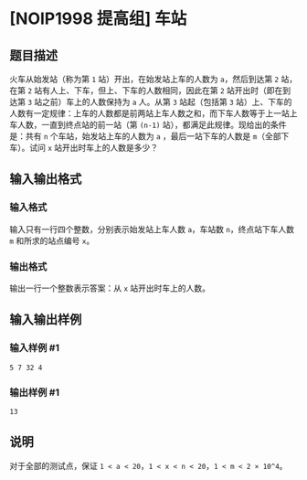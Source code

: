 

# [NOIP1998 提高组] 车站

## 题目描述

火车从始发站（称为第 `1` 站）开出，在始发站上车的人数为 `a`，然后到达第 `2` 站，在第 `2` 站有人上、下车，但上、下车的人数相同，因此在第
`2` 站开出时（即在到达第 `3` 站之前）车上的人数保持为 `a` 人。从第 `3` 站起（包括第 `3`
站）上、下车的人数有一定规律：上车的人数都是前两站上车人数之和，而下车人数等于上一站上车人数，一直到终点站的前一站（第 `(n-1)`
站），都满足此规律。现给出的条件是：共有 `n` 个车站，始发站上车的人数为 `a` ，最后一站下车的人数是 `m`（全部下车）。试问 `x`
站开出时车上的人数是多少？

## 输入输出格式

### 输入格式

  

输入只有一行四个整数，分别表示始发站上车人数 `a`，车站数 `n`，终点站下车人数 `m` 和所求的站点编号 `x`。

### 输出格式

  

输出一行一个整数表示答案：从 `x` 站开出时车上的人数。

## 输入输出样例

### 输入样例 #1

    
    
    5 7 32 4
    

### 输出样例 #1

    
    
    13
    

## 说明

对于全部的测试点，保证 `1 < a < 20`，`1 < x < n < 20`，`1 < m < 2 × 10^4`。

